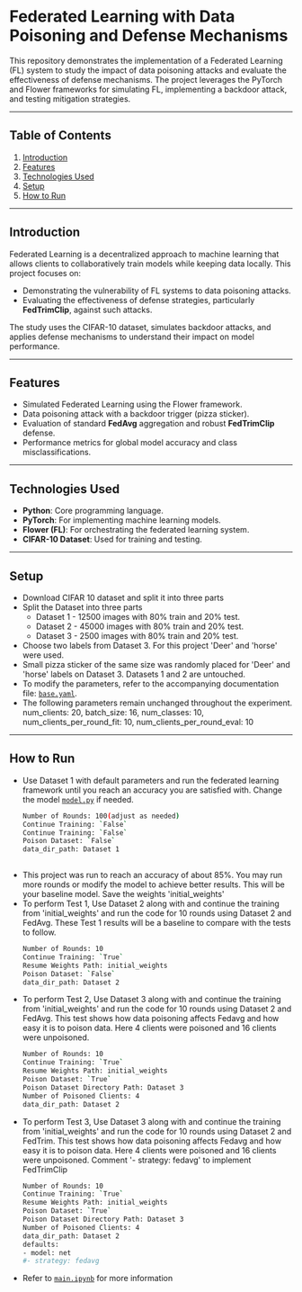 # **Federated Learning with Data Poisoning and Defense Mechanisms**

This repository demonstrates the implementation of a Federated Learning (FL) system to study the impact of data poisoning attacks and evaluate the effectiveness of defense mechanisms. The project leverages the PyTorch and Flower frameworks for simulating FL, implementing a backdoor attack, and testing mitigation strategies.

---

## **Table of Contents**
1. [Introduction](#introduction)
2. [Features](#features)
3. [Technologies Used](#technologies-used)
4. [Setup](#setup)
5. [How to Run](#how-to-run)

---

## **Introduction**
Federated Learning is a decentralized approach to machine learning that allows clients to collaboratively train models while keeping data locally. This project focuses on:
- Demonstrating the vulnerability of FL systems to data poisoning attacks.
- Evaluating the effectiveness of defense strategies, particularly **FedTrimClip**, against such attacks.

The study uses the CIFAR-10 dataset, simulates backdoor attacks, and applies defense mechanisms to understand their impact on model performance.

---

## **Features**
- Simulated Federated Learning using the Flower framework.
- Data poisoning attack with a backdoor trigger (pizza sticker).
- Evaluation of standard **FedAvg** aggregation and robust **FedTrimClip** defense.
- Performance metrics for global model accuracy and class misclassifications.

---

## **Technologies Used**
- **Python**: Core programming language.
- **PyTorch**: For implementing machine learning models.
- **Flower (FL)**: For orchestrating the federated learning system.
- **CIFAR-10 Dataset**: Used for training and testing.

---

## **Setup**
- Download CIFAR 10 dataset and split it into three parts
- Split the Dataset into three parts
   - Dataset 1 - 12500 images with 80% train and 20% test.
   - Dataset 2 - 45000 images with 80% train and 20% test.
   - Dataset 3 - 2500 images with 80% train and 20% test.
- Choose two labels from Dataset 3. For this project 'Deer' and 'horse' were used.
- Small pizza sticker of the same size was randomly placed for 'Deer' and 'horse' labels on Dataset 3. Datasets 1 and 2 are untouched.
- To modify the parameters, refer to the accompanying documentation file: [`base.yaml`](conf/base.yaml).
- The following parameters remain unchanged throughout the experiment. num_clients: 20, batch_size: 16, num_classes: 10, num_clients_per_round_fit: 10, num_clients_per_round_eval: 10

---

## **How to Run**
- Use Dataset 1 with default parameters and run the federated learning framework until you reach an accuracy you are satisfied with. Change the model [`model.py`](model.py) if needed.
   ```bash
   Number of Rounds: 100(adjust as needed) 
   Continue Training: `False`
   Continue Training: `False`
   Poison Dataset: `False`
   data_dir_path: Dataset 1
    
- This project was run to reach an accuracy of about 85%. You may run more rounds or modify the model to achieve better results. This will be your baseline model. Save the weights 'initial_weights'
- To perform Test 1, Use Dataset 2 along with and continue the training from 'initial_weights' and run the code for 10 rounds using Dataset 2 and FedAvg. These Test 1 results will be a baseline to compare with the tests to follow.
   ```bash
   Number of Rounds: 10 
   Continue Training: `True`
   Resume Weights Path: initial_weights 
   Poison Dataset: `False`
   data_dir_path: Dataset 2 

- To perform Test 2, Use Dataset 3 along with and continue the training from 'initial_weights' and run the code for 10 rounds using Dataset 2 and FedAvg. This test shows how data poisoning affects Fedavg and how easy it is to poison data. Here 4 clients were poisoned and 16 clients were unpoisoned.
   ```bash
   Number of Rounds: 10 
   Continue Training: `True`
   Resume Weights Path: initial_weights 
   Poison Dataset: `True`  
   Poison Dataset Directory Path: Dataset 3
   Number of Poisoned Clients: 4
   data_dir_path: Dataset 2

- To perform Test 3, Use Dataset 3 along with and continue the training from 'initial_weights' and run the code for 10 rounds using Dataset 2 and FedTrim. This test shows how data poisoning affects Fedavg and how easy it is to poison data. Here 4 clients were poisoned and 16 clients were unpoisoned. Comment '- strategy: fedavg' to implement FedTrimClip
   ```bash
   Number of Rounds: 10 
   Continue Training: `True`
   Resume Weights Path: initial_weights 
   Poison Dataset: `True`  
   Poison Dataset Directory Path: Dataset 3
   Number of Poisoned Clients: 4
   data_dir_path: Dataset 2
  defaults:
  - model: net
  #- strategy: fedavg
- Refer to [`main.ipynb`](main.ipynb) for more information
